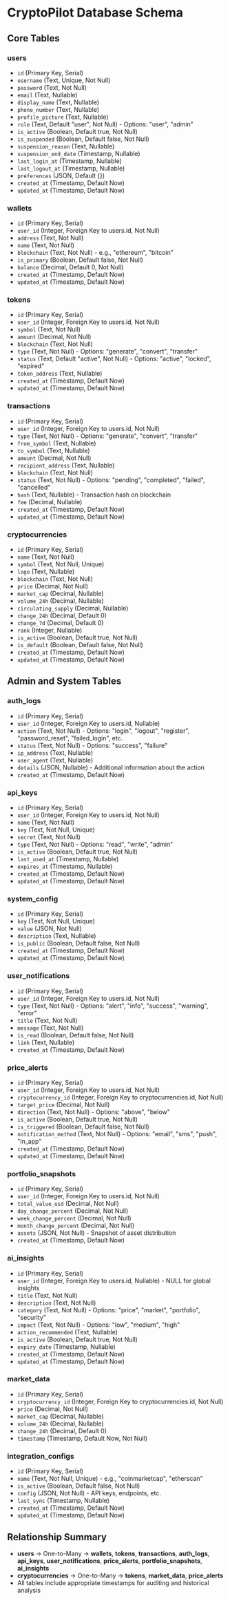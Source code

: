 # CryptoPilot Database Schema

## Core Tables

### users
- `id` (Primary Key, Serial)
- `username` (Text, Unique, Not Null)
- `password` (Text, Not Null)
- `email` (Text, Nullable)
- `display_name` (Text, Nullable)
- `phone_number` (Text, Nullable)
- `profile_picture` (Text, Nullable)
- `role` (Text, Default "user", Not Null) - Options: "user", "admin"
- `is_active` (Boolean, Default true, Not Null)
- `is_suspended` (Boolean, Default false, Not Null)
- `suspension_reason` (Text, Nullable)
- `suspension_end_date` (Timestamp, Nullable)
- `last_login_at` (Timestamp, Nullable)
- `last_logout_at` (Timestamp, Nullable)
- `preferences` (JSON, Default {})
- `created_at` (Timestamp, Default Now)
- `updated_at` (Timestamp, Default Now)

### wallets
- `id` (Primary Key, Serial)
- `user_id` (Integer, Foreign Key to users.id, Not Null)
- `address` (Text, Not Null)
- `name` (Text, Not Null)
- `blockchain` (Text, Not Null) - e.g., "ethereum", "bitcoin"
- `is_primary` (Boolean, Default false, Not Null)
- `balance` (Decimal, Default 0, Not Null)
- `created_at` (Timestamp, Default Now)
- `updated_at` (Timestamp, Default Now)

### tokens
- `id` (Primary Key, Serial)
- `user_id` (Integer, Foreign Key to users.id, Not Null)
- `symbol` (Text, Not Null)
- `amount` (Decimal, Not Null)
- `blockchain` (Text, Not Null)
- `type` (Text, Not Null) - Options: "generate", "convert", "transfer"
- `status` (Text, Default "active", Not Null) - Options: "active", "locked", "expired"
- `token_address` (Text, Nullable)
- `created_at` (Timestamp, Default Now)
- `updated_at` (Timestamp, Default Now)

### transactions
- `id` (Primary Key, Serial)
- `user_id` (Integer, Foreign Key to users.id, Not Null)
- `type` (Text, Not Null) - Options: "generate", "convert", "transfer"
- `from_symbol` (Text, Nullable)
- `to_symbol` (Text, Nullable)
- `amount` (Decimal, Not Null)
- `recipient_address` (Text, Nullable)
- `blockchain` (Text, Not Null)
- `status` (Text, Not Null) - Options: "pending", "completed", "failed", "cancelled"
- `hash` (Text, Nullable) - Transaction hash on blockchain
- `fee` (Decimal, Nullable)
- `created_at` (Timestamp, Default Now)
- `updated_at` (Timestamp, Default Now)

### cryptocurrencies
- `id` (Primary Key, Serial)
- `name` (Text, Not Null)
- `symbol` (Text, Not Null, Unique)
- `logo` (Text, Nullable)
- `blockchain` (Text, Not Null)
- `price` (Decimal, Not Null)
- `market_cap` (Decimal, Nullable)
- `volume_24h` (Decimal, Nullable)
- `circulating_supply` (Decimal, Nullable)
- `change_24h` (Decimal, Default 0)
- `change_7d` (Decimal, Default 0)
- `rank` (Integer, Nullable)
- `is_active` (Boolean, Default true, Not Null)
- `is_default` (Boolean, Default false, Not Null)
- `created_at` (Timestamp, Default Now)
- `updated_at` (Timestamp, Default Now)

## Admin and System Tables

### auth_logs
- `id` (Primary Key, Serial)
- `user_id` (Integer, Foreign Key to users.id, Nullable)
- `action` (Text, Not Null) - Options: "login", "logout", "register", "password_reset", "failed_login", etc.
- `status` (Text, Not Null) - Options: "success", "failure"
- `ip_address` (Text, Nullable)
- `user_agent` (Text, Nullable)
- `details` (JSON, Nullable) - Additional information about the action
- `created_at` (Timestamp, Default Now)

### api_keys
- `id` (Primary Key, Serial)
- `user_id` (Integer, Foreign Key to users.id, Not Null)
- `name` (Text, Not Null)
- `key` (Text, Not Null, Unique)
- `secret` (Text, Not Null)
- `type` (Text, Not Null) - Options: "read", "write", "admin"
- `is_active` (Boolean, Default true, Not Null)
- `last_used_at` (Timestamp, Nullable)
- `expires_at` (Timestamp, Nullable)
- `created_at` (Timestamp, Default Now)
- `updated_at` (Timestamp, Default Now)

### system_config
- `id` (Primary Key, Serial)
- `key` (Text, Not Null, Unique)
- `value` (JSON, Not Null)
- `description` (Text, Nullable)
- `is_public` (Boolean, Default false, Not Null)
- `created_at` (Timestamp, Default Now)
- `updated_at` (Timestamp, Default Now)

### user_notifications
- `id` (Primary Key, Serial)
- `user_id` (Integer, Foreign Key to users.id, Not Null)
- `type` (Text, Not Null) - Options: "alert", "info", "success", "warning", "error"
- `title` (Text, Not Null)
- `message` (Text, Not Null)
- `is_read` (Boolean, Default false, Not Null)
- `link` (Text, Nullable)
- `created_at` (Timestamp, Default Now)

### price_alerts
- `id` (Primary Key, Serial)
- `user_id` (Integer, Foreign Key to users.id, Not Null)
- `cryptocurrency_id` (Integer, Foreign Key to cryptocurrencies.id, Not Null)
- `target_price` (Decimal, Not Null)
- `direction` (Text, Not Null) - Options: "above", "below"
- `is_active` (Boolean, Default true, Not Null)
- `is_triggered` (Boolean, Default false, Not Null)
- `notification_method` (Text, Not Null) - Options: "email", "sms", "push", "in_app"
- `created_at` (Timestamp, Default Now)
- `updated_at` (Timestamp, Default Now)

### portfolio_snapshots
- `id` (Primary Key, Serial)
- `user_id` (Integer, Foreign Key to users.id, Not Null)
- `total_value_usd` (Decimal, Not Null)
- `day_change_percent` (Decimal, Not Null)
- `week_change_percent` (Decimal, Not Null)
- `month_change_percent` (Decimal, Not Null)
- `assets` (JSON, Not Null) - Snapshot of asset distribution
- `created_at` (Timestamp, Default Now)

### ai_insights
- `id` (Primary Key, Serial)
- `user_id` (Integer, Foreign Key to users.id, Nullable) - NULL for global insights
- `title` (Text, Not Null)
- `description` (Text, Not Null)
- `category` (Text, Not Null) - Options: "price", "market", "portfolio", "security"
- `impact` (Text, Not Null) - Options: "low", "medium", "high"
- `action_recommended` (Text, Nullable)
- `is_active` (Boolean, Default true, Not Null)
- `expiry_date` (Timestamp, Nullable)
- `created_at` (Timestamp, Default Now)
- `updated_at` (Timestamp, Default Now)

### market_data
- `id` (Primary Key, Serial)
- `cryptocurrency_id` (Integer, Foreign Key to cryptocurrencies.id, Not Null)
- `price` (Decimal, Not Null)
- `market_cap` (Decimal, Nullable)
- `volume_24h` (Decimal, Nullable)
- `change_24h` (Decimal, Default 0)
- `timestamp` (Timestamp, Default Now, Not Null)

### integration_configs
- `id` (Primary Key, Serial)
- `name` (Text, Not Null, Unique) - e.g., "coinmarketcap", "etherscan"
- `is_active` (Boolean, Default false, Not Null)
- `config` (JSON, Not Null) - API keys, endpoints, etc.
- `last_sync` (Timestamp, Nullable)
- `created_at` (Timestamp, Default Now)
- `updated_at` (Timestamp, Default Now)

## Relationship Summary

- **users** → One-to-Many → **wallets**, **tokens**, **transactions**, **auth_logs**, **api_keys**, **user_notifications**, **price_alerts**, **portfolio_snapshots**, **ai_insights**
- **cryptocurrencies** → One-to-Many → **tokens**, **market_data**, **price_alerts**
- All tables include appropriate timestamps for auditing and historical analysis
